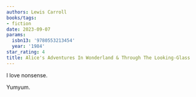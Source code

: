 ```yaml
---
authors: Lewis Carroll
books/tags:
- fiction
date: 2023-09-07
params:
  isbn13: '9780553213454'
  year: '1984'
star_rating: 4
title: Alice's Adventures In Wonderland & Through The Looking-Glass
---
```


I love nonsense.

Yumyum.

<!--more-->